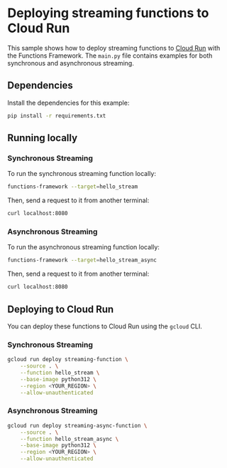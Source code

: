 # Deploying streaming functions to Cloud Run

This sample shows how to deploy streaming functions to [Cloud Run](http://cloud.google.com/run) with the Functions Framework. The `main.py` file contains examples for both synchronous and asynchronous streaming.

## Dependencies
Install the dependencies for this example:
```sh
pip install -r requirements.txt
```

## Running locally

### Synchronous Streaming
To run the synchronous streaming function locally:
```sh
functions-framework --target=hello_stream
```
Then, send a request to it from another terminal:
```sh
curl localhost:8080
```

### Asynchronous Streaming
To run the asynchronous streaming function locally:
```sh
functions-framework --target=hello_stream_async
```
Then, send a request to it from another terminal:
```sh
curl localhost:8080
```

## Deploying to Cloud Run
You can deploy these functions to Cloud Run using the `gcloud` CLI.

### Synchronous Streaming
```sh
gcloud run deploy streaming-function \
    --source . \
    --function hello_stream \
    --base-image python312 \
    --region <YOUR_REGION> \
    --allow-unauthenticated
```

### Asynchronous Streaming
```sh
gcloud run deploy streaming-async-function \
    --source . \
    --function hello_stream_async \
    --base-image python312 \
    --region <YOUR_REGION> \
    --allow-unauthenticated
```

```